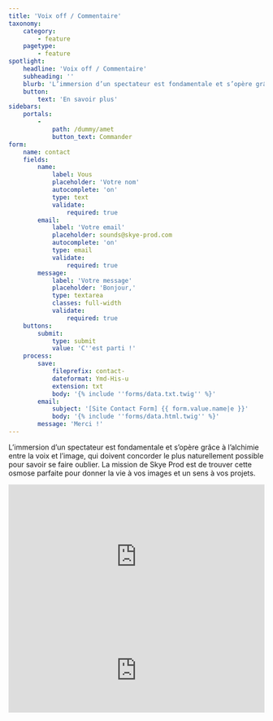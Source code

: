 ```yaml
---
title: 'Voix off / Commentaire'
taxonomy:
    category:
        - feature
    pagetype:
        - feature
spotlight:
    headline: 'Voix off / Commentaire'
    subheading: ''
    blurb: 'L’immersion d’un spectateur est fondamentale et s’opère grâce à l’alchimie entre la voix et l’image, qui doivent concorder le plus naturellement possible pour savoir se faire oublier. La mission de Skye Prod est de trouver cette osmose parfaite pour donner la vie à vos images et un sens à vos projets.'
    button:
        text: 'En savoir plus'
sidebars:
    portals:
        -
            path: /dummy/amet
            button_text: Commander
form:
    name: contact
    fields:
        name:
            label: Vous
            placeholder: 'Votre nom'
            autocomplete: 'on'
            type: text
            validate:
                required: true
        email:
            label: 'Votre email'
            placeholder: sounds@skye-prod.com
            autocomplete: 'on'
            type: email
            validate:
                required: true
        message:
            label: 'Votre message'
            placeholder: 'Bonjour,'
            type: textarea
            classes: full-width
            validate:
                required: true
    buttons:
        submit:
            type: submit
            value: 'C''est parti !'
    process:
        save:
            fileprefix: contact-
            dateformat: Ymd-His-u
            extension: txt
            body: '{% include ''forms/data.txt.twig'' %}'
        email:
            subject: '[Site Contact Form] {{ form.value.name|e }}'
            body: '{% include ''forms/data.html.twig'' %}'
        message: 'Merci !'
---
```


L’immersion d’un spectateur est fondamentale et s’opère grâce à l’alchimie entre la voix et l’image, qui doivent concorder le plus naturellement possible pour savoir se faire oublier. La mission de Skye Prod est de trouver cette osmose parfaite pour donner la vie à vos images et un sens à vos projets.

<div style="padding:56.25% 0 0 0;position:relative;"><iframe src="https://player.vimeo.com/video/344311019?color=e44c65&byline=0&portrait=0" style="position:absolute;top:0;left:0;width:100%;height:100%;" frameborder="0" allow="autoplay; fullscreen" allowfullscreen></iframe></div><script src="https://player.vimeo.com/api/player.js"></script>

<iframe width="100%" height="166" scrolling="no" frameborder="no" allow="autoplay" src="https://w.soundcloud.com/player/?url=https%3A//api.soundcloud.com/tracks/646263018&color=%23e44c65&auto_play=false&hide_related=false&show_comments=true&show_user=true&show_reposts=false&show_teaser=true"></iframe>